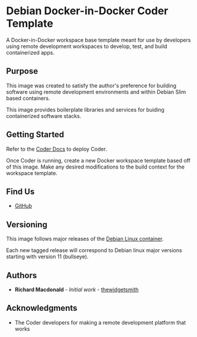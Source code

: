 # Debian Docker-in-Docker Coder Template

A Docker-in-Docker workspace base template meant for use by developers using
remote development workspaces to develop, test, and build containerized apps.

## Purpose

This image was created to satisfy the author's preference for building software
using remote development environments and within Debian Slim based containers.

This image provides boilerplate libraries and services for buiding containerized
software stacks.

## Getting Started

Refer to the [Coder Docs](https://coder.com/docs/v2/latest) to deploy Coder.

Once Coder is running, create a new Docker workspace template based off of this
image. Make any desired modifications to the build context for the workspace
template.

## Find Us

* [GitHub](https://github.com/somerled-softworks/coder-templates)

## Versioning

This image follows major releases of the [Debian Linux container](https://hub.docker.com/_/debian).

Each new tagged release will correspond to Debian linux major versions starting
with version 11 (bullseye).

## Authors

* **Richard Macdonald** - *Initial work* - [thewidgetsmith](https://github.com/thewidgetsmith)

## Acknowledgments

* The Coder developers for making a remote development platform that works
